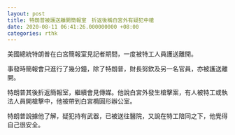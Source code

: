 ```yaml
---
layout: post
title: 特朗普被護送離開簡報室　折返後稱白宮外有疑犯中槍
date: 2020-08-11 06:41:26.000000000 +08:00
categories: rthk
---
```


美國總統特朗普在白宮簡報室見記者期間，一度被特工人員護送離開。

事發時簡報會只進行了幾分鐘，除了特朗普，財長努欽及另一名官員，亦被護送離開。

特朗普其後折返簡報室，繼續會見傳媒。他說白宮外發生槍擊案，有人被特工或執法人員開槍擊中，他被帶到白宮橢圓形辦公室。

特朗普說據他了解，疑犯持有武器，已被送往醫院，又說在特工陪同之下，他覺得自己很安全。
